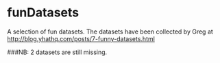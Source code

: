 # funDatasets

A selection of fun datasets.
The datasets have been collected by Greg at http://blog.yhathq.com/posts/7-funny-datasets.html

###NB: 2 datasets are still missing.
